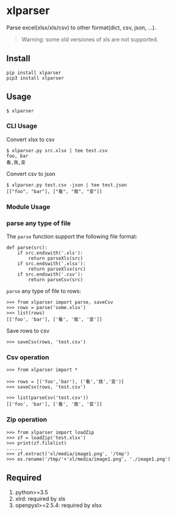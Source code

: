 # xlparser
Parse excel(xlsx/xls/csv) to other format(dict, csv, json, ...).

> Warning: some old versiones of xls are not supported.

## Install

    pip install xlparser
    pip3 install xlparser

## Usage

    $ xlparser

### CLI Usage
Convert xlsx to csv

    $ xlparser.py src.xlsx | tee test.csv
    foo, bar
    看,我,变

Convert csv to json

    $ xlparser.py test.csv -json | tee test.json
    [["foo", "bar"], ["看", "我", "变"]]

### Module Usage

### parse any type of file
The `parse` function support the following file format:

    def parse(src):
        if src.endswith('.xls'):
            return parseXls(src)
        if src.endswith('.xlsx'):
            return parseXlsx(src)
        if src.endswith('.csv'):
            return parseCsv(src)

`parse` any type of file to rows:

    >>> from xlparser import parse, saveCsv
    >>> rows = parse('some.xlsx')
    >>> list(rows)
    [['foo', 'bar'], ['看', '我', '变']]

Save rows to csv

    >>> saveCsv(rows, 'test.csv')

### Csv operation

    >>> from xlparser import *

    >>> rows = [('foo','bar'), ('看','我','变')]
    >>> saveCsv(rows, 'test.csv')

    >>> list(parseCsv('test.csv'))
    [['foo', 'bar'], ['看', '我', '变']]

### Zip operation

    >>> from xlparser import loadZip
    >>> zf = loadZip('test.xlsx')
    >>> print(zf.filelist)
    ......
    >>> zf.extract('xl/media/image1.png', '/tmp')
    >>> os.rename('/tmp/'+'xl/media/image1.png', './image1.png')


## Required
1. python>=3.5
2. xlrd: required by xls
2. openpyxl>=2.5.4: required by xlsx
